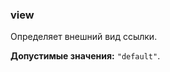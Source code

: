 ### view

Определяет внешний вид ссылки.

<!-- props:start -->
**Допустимые значения:** `"default"`.
<!-- props:end -->
